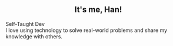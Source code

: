 <h2 align="center"> It's me, Han!</h2>
<p>
  Self-Taught Dev </br>
  I love using technology to solve real-world problems and share my knowledge with others.
</p>



